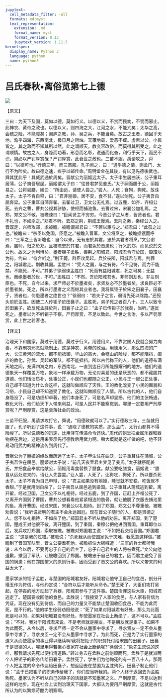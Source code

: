 ```yaml
---
jupytext:
  cell_metadata_filter: -all
  formats: md:myst
  text_representation:
    extension: .md
    format_name: myst
    format_version: 0.13
    jupytext_version: 1.11.5
kernelspec:
  display_name: Python 3
  language: python
  name: python3
---
```

# 吕氏春秋&#8226;离俗览第七上德

![](image/cover.jpg)

【原文】

三曰：为天下及国，莫如以德，莫如行义。以德以义，不赏而民劝，不罚而邪止。此神农、黄帝之政也。以德以义，则四海之大，江河之水，不能亢矣；太华之高，会稽之险，不能障矣；阖庐之教，孙、吴之兵，不能当矣。故古之王者，德回乎天地，澹乎四海，东西南北，极日月之所烛。天覆地载，爱恶不臧。虚素以公，小民皆之，其之敌而不知其所以然，此之谓顺天。教变容改俗，而莫得其所受之，此之谓顺情。故古之人，身隐而功著，形息而名彰，说通而化奋，利行乎天下，而民不识，岂必以严罚厚赏哉？严罚厚赏，此衰世之政也。三苗不服，禹请攻之，舜曰：“以德可也。”行德三年，而三苗服。孔子闻之，曰：“通乎德之情，则孟门、太行不为险矣。故曰德之速，疾乎以邮传命。”周明堂金在其後，有以见先德後武也。舜其犹此乎！其臧武通於周矣。晋献公为丽姬远太子。太子申生居曲沃，公子重耳居蒲，公子夷吾居屈。丽姬谓太子曰：“往昔君梦见姜氏。”太子祠而膳于公，丽姬易之。公将尝膳，姬曰：“所由远，请使人尝之。”尝人，人死；食狗，狗死。故诛太子。太子不肯自释，曰：“君非丽姬，居不安，食不甘。”遂以剑死。公子夷吾自屈奔梁。公子重耳自蒲奔翟。去翟过卫，卫文公无礼焉。过五鹿，如齐，齐桓公死。去齐之曹，曹共公视其骈胁，使袒而捕池鱼。去曹过宋，宋襄公加礼焉。之郑，郑文公不敬，被瞻谏曰：“臣闻贤主不穷穷。今晋公子之从者，皆贤者也。君不礼也，不如杀之。”郑君不听。去郑之荆，荆成王慢焉。去荆之秦，秦缪公入之。晋既定，兴师攻郑，求被瞻。被瞻谓郑君曰：“不若以臣与之。”郑君曰：“此孤之过也。”被瞻曰：“杀臣以免国，臣愿之。”被瞻入晋军，文公将烹之，被瞻据镬而呼曰：“三军之士皆听瞻也：自今以来，无有忠於其君，忠於其君者将烹。”文公谢焉，罢师，归之於郑。且被瞻忠於其君，而君免於晋患也；行义於郑，而见说於文公也。故义之为利博矣。墨者钜子孟胜，善荆之阳城君。阳城君令守於国，毁璜以为符，约曰：“符合听之。”荆王薨，群臣攻吴起，兵於丧所，阳城君与焉。荆罪之，阳城君走。荆收其国。孟胜曰：“受人之国，与之有符。今不见符，而力不能禁，不能死，不可。”其弟子徐弱谏孟胜曰：“死而有益阳城君，死之可矣；无益也，而绝墨者於世，不可。”孟胜曰：“不然。吾於阳城君也，非师则友也，非友则臣也。不死，自今以来，求严师必不於墨者矣，求贤友必不於墨者矣，求良臣必不於墨者矣。死之，所以行墨者之义而继其业者也。我将属钜子於宋之田襄子。田襄子，贤者也，何患墨者之绝世也？”徐弱曰：“若夫子之言，弱请先死以除路。”还殁头前於孟胜。因使二人传钜子於田襄子。孟胜死，弟子死之者百八十。三人以致令於田襄子，欲反死孟胜於荆，田襄子止之曰：“孟子已传钜子於我矣，当听。”遂反死之。墨者以为不听钜子不察。严罚厚赏，不足以致此。今世之言治，多以严罚厚赏，此上世之若客也。

【译文】

治理天下和国家，莫过于用德，莫过于行义。用德用义，不靠赏赐人民就会努力向善，不靠刑罚邪恶就能制止。这是神农、黄帝的政治。用德用义，那么四海的广大，长江黄河的流水，都不能抵御，华山的高大，会稽山的险峻，都不能阻挡，阖庐的教化，孙武、吴起的军队，都不能抵挡。所以古代称王的人，他们的道德布满天地之间，充满四海之内，东西南北，一直到达日月所能照耀刊的地方。他们的道德象天一样覆盖万物，象地一样承载万物，无论对喜爱的还是厌恶的，都不藏匿其道德。他们恬淡质朴，处事公正，小民们也都随之公正，小民与王一起公正处事，自己却不知道为什么会这样，这就叫做顺应了天性。王的教化改变了小民的面貌和习俗，小民自己却不知道受了教化，这就叫做顺应了人情。所以古代的人，他们自身隐没了，可是功绩却卓著，他们本身死了，可是名声却显扬。他们的主张畅通，教化大行。他们给天下人带来利益，可是人民并不能察觉到。哪里一定要用严刑厚赏呢？严刑厚赏，这是衰落社会的政治。

三苗不归服，禹请求攻打它，舜说，“用德政就可以了。”实行德政三年，三苗就归服了。孔子听到了这件事，说：“通晓了德教的实质，那么孟门、太行山都算不得险峻了。所以说德教的迅速，比用驿车传递命令还快。”周代的朝堂把金属乐器和器物摆在后边，这是用来表示先行德教后用武力啊。舜大概就是这样做的吧，他不轻易动用武力的精神流传到周代了。

晋献公为了丽姬的缘故而疏远了太子。太子申生住在曲沃，公子重耳住在蒲城，公子夷吾住在屈邑。丽姬对太子说：“前几天夜里君主梦见了姜氏。”太子就祭祀姜氏，并把食品奉献给献公，丽姬用毒食替换了膳食。献公要吃膳食，丽姬说：“膳食从远处进来的，请让人先尝尝。”让人尝，人死了，让狗吃，狗死了。所以要杀死太子。太子不肯为自己申辩，说；“君主如果没有丽姬，睡觉就不安稳，吃饭就不香甜。”于是就用剑自杀了。公子夷吾从屈邑逃到粱国。公子重耳从蒲城逃到翟。离开翟，经过卫国，卫文公不以礼相待。经过五鹿，到了齐国，正赶上齐桓公死了．又离开齐国到了曹国，曹共公想看看他紧紧相连的肋骨，就让他脱了衣服去捕池里的鱼。离开曹国，经过宋国，宋襄公以礼相待。到了郑国，郑文公不尊重他，被瞻劝告说；“我听说贤明的君主不会永远困厄。现在晋公子随行的人，都是贤德之人。您不以礼相待，不如杀了他。”郑国君主不听从他的劝告。离开郑国，到了楚国，楚成王对他很不敬。离开楚国，到了秦国，秦穆公把他进回晋国。重耳即位以后，发兵攻打郑国，索取被瞻。被瞻对郑国君主说：“不如把我交给晋国。”郑国君主说：“这是我的过错。”被瞻说；“杀死我从而使国家免于灾难，我愿意这样做。”被瞻到了晋国军队里，晋文公要煮死他，被瞻抓住大锅喊遭：“三军的兵士都听我说：从今以后，不要再忠于自己的君主了，忠子自己君主的人将被煮死。”文公向他道歉，撤回了军队，让被瞻回到了郑国。被瞻忠于自己的君主，因而君主避免了晋国的祸患；他在郑国按义的原则行事，因而受到了晋文公的喜欢。所以义带来的利益太大了。

墨家学派的钜子孟胜，与楚国的阳城君友好。阳城君让他守卫自己的食邑，剖分开璜玉作为符信，与他约定说：“合符以后才能听从命令。”楚王死了，大臣们攻打吴起，在停丧的地方动起了兵器，阳城君参与了这件事。楚国治罪这些大臣，阳城君逃走了。楚国要收回他的食邑。孟胜说；“我接受了人家的食邑，与人家有符信为凭证。现在没有见到符信，而自己的力量又不能禁止楚国收回食邑，不能为此而死，是不行的。”他的学生徐弱劝阻他说：“死了如果对阳城君有好处，那么为此而死是可以的，如果对阳城君没有好处，却使墨家在社会上断绝了，这不可以。”孟胜说；“不对。我对于阳城君来说，不是老师就是朋友，不是朋友就是臣子。如果不为此而死，从今以后，寻求严师一定不会从墨家中寻求了，寻求贤友一定不会从墨家中寻求了，寻求良臣一定不会从墨家中寻求了。为此而死，正是为了实行墨家的道义从而使墨家的事业得以继续啊!我将把钜子的职务托付给宋国的田襄子。田襄于是贤德的人，哪里用得若担心墨家在社会上断绝呢?”徐弱说：“象先生您说的这样，那我请求先死以便扫清道路。”转过身去在孟胜之前刎颈而死。孟胜于是就派两个人把钜子的职务传给田襄子。孟胜死了，学生们为他殉死的有一百八十人。那两个人把孟胜的命令传达绐田襄子，想返回去在楚国为孟胜殉死，田襄子制止他们说：“孟于已把钜子的职务传给我了，你们应当听我的。两个人终于返回去为孟胜殉死。墨家认为不听从自己的钜子的话就是不知墨家之义。严刑厚赏，不足以达到这样的地步。现在社会上谈到治理天下国家，大都认为要用严刑厚赏，这就是古代所认为的以繁烦苛酷为明察啊。



